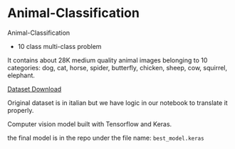 # Animal-Classification
Animal-Classification

- 10 class multi-class problem

It contains about 28K medium quality animal images belonging to 10 categories: dog, cat, horse, spider, butterfly, chicken, sheep, cow, squirrel, elephant.

[Dataset Download](https://www.kaggle.com/datasets/alessiocorrado99/animals10)

Original dataset is in italian but we have logic in our notebook to translate it properly.

Computer vision model built with Tensorflow and Keras.

the final model is in the repo under the file name: `best_model.keras`